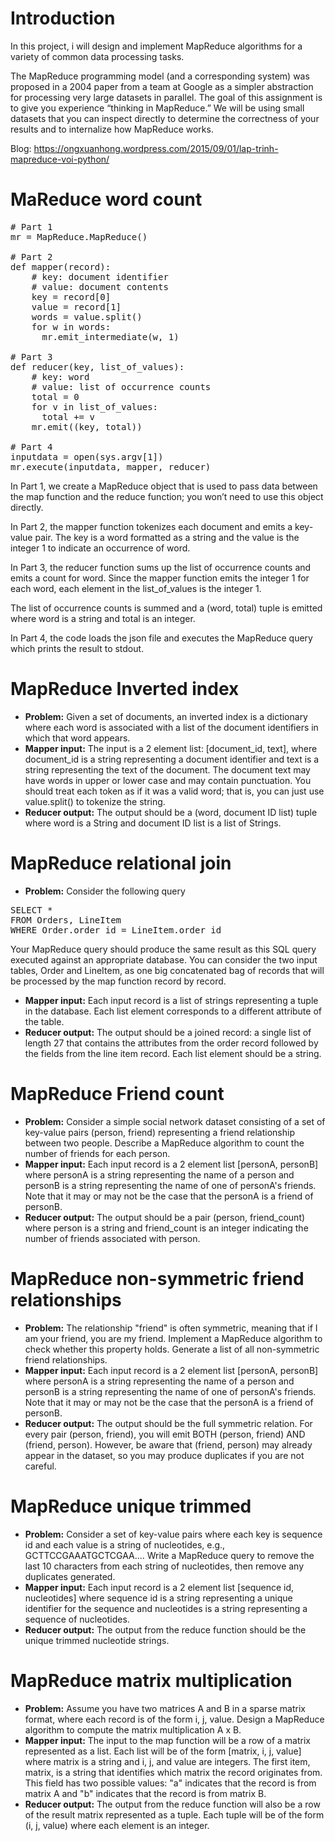 # Introduction
In this project, i will design and implement MapReduce algorithms for a variety of common data processing tasks.

The MapReduce programming model (and a corresponding system) was proposed in a 2004 paper from a team at Google as a simpler abstraction for processing very large datasets in parallel.  The goal of this assignment is to give you experience “thinking in MapReduce.”  We will be using small datasets that you can inspect directly to determine the correctness of your results and to internalize how MapReduce works.

Blog: https://ongxuanhong.wordpress.com/2015/09/01/lap-trinh-mapreduce-voi-python/

# MaReduce word count

<pre>
# Part 1
mr = MapReduce.MapReduce()

# Part 2
def mapper(record):
    # key: document identifier
    # value: document contents
    key = record[0]
    value = record[1]
    words = value.split()
    for w in words:
      mr.emit_intermediate(w, 1)

# Part 3
def reducer(key, list_of_values):
    # key: word
    # value: list of occurrence counts
    total = 0
    for v in list_of_values:
      total += v
    mr.emit((key, total))

# Part 4
inputdata = open(sys.argv[1])
mr.execute(inputdata, mapper, reducer)
</pre>

In Part 1, we create a MapReduce object that is used to pass data between the map function and the reduce function; you won’t need to use this object directly.

In Part 2, the mapper function tokenizes each document and emits a key-value pair. The key is a word formatted as a string and the value is the integer 1 to indicate an occurrence of word.

In Part 3, the reducer function sums up the list of occurrence counts and emits a count for word. Since the mapper function emits the integer 1 for each word, each element in the list_of_values is the integer 1.

The list of occurrence counts is summed and a (word, total) tuple is emitted where word is a string and total is an integer.

In Part 4, the code loads the json file and executes the MapReduce query which prints the result to stdout.

# MapReduce Inverted index

* <strong>Problem:</strong> Given a set of documents, an inverted index is a dictionary where each word is associated with a list of the document identifiers in which that word appears.
* <strong>Mapper input:</strong> The input is a 2 element list: [document_id, text], where document_id is a string representing a document identifier and text is a string representing the text of the document. The document text may have words in upper or lower case and may contain punctuation. You should treat each token as if it was a valid word; that is, you can just use value.split() to tokenize the string.
* <strong>Reducer output:</strong> The output should be a (word, document ID list) tuple where word is a String and document ID list is a list of Strings.

# MapReduce relational join

* <strong>Problem:</strong> Consider the following query
<pre>
SELECT * 
FROM Orders, LineItem 
WHERE Order.order_id = LineItem.order_id
</pre>
Your MapReduce query should produce the same result as this SQL query executed against an appropriate database. You can consider the two input tables, Order and LineItem, as one big concatenated bag of records that will be processed by the map function record by record.
* <strong>Mapper input:</strong> Each input record is a list of strings representing a tuple in the database. Each list element corresponds to a different attribute of the table.
* <strong>Reducer output:</strong> The output should be a joined record: a single list of length 27 that contains the attributes from the order record followed by the fields from the line item record. Each list element should be a string.

# MapReduce Friend count

* <strong>Problem:</strong> Consider a simple social network dataset consisting of a set of key-value pairs (person, friend) representing a friend relationship between two people. Describe a MapReduce algorithm to count the number of friends for each person.
* <strong>Mapper input:</strong> Each input record is a 2 element list [personA, personB] where personA is a string representing the name of a person and personB is a string representing the name of one of personA's friends. Note that it may or may not be the case that the personA is a friend of personB.
* <strong>Reducer output:</strong> The output should be a pair (person, friend_count) where person is a string and friend_count is an integer indicating the number of friends associated with person.

# MapReduce non-symmetric friend relationships

* <strong>Problem:</strong> The relationship "friend" is often symmetric, meaning that if I am your friend, you are my friend. Implement a MapReduce algorithm to check whether this property holds. Generate a list of all non-symmetric friend relationships.
* <strong>Mapper input:</strong> Each input record is a 2 element list [personA, personB] where personA is a string representing the name of a person and personB is a string representing the name of one of personA's friends. Note that it may or may not be the case that the personA is a friend of personB.
* <strong>Reducer output:</strong> The output should be the full symmetric relation. For every pair (person, friend), you will emit BOTH (person, friend) AND (friend, person). However, be aware that (friend, person) may already appear in the dataset, so you may produce duplicates if you are not careful.

# MapReduce unique trimmed

* <strong>Problem:</strong> Consider a set of key-value pairs where each key is sequence id and each value is a string of nucleotides, e.g., GCTTCCGAAATGCTCGAA....
Write a MapReduce query to remove the last 10 characters from each string of nucleotides, then remove any duplicates generated.
* <strong>Mapper input:</strong> Each input record is a 2 element list [sequence id, nucleotides] where sequence id is a string representing a unique identifier for the sequence and nucleotides is a string representing a sequence of nucleotides.
* <strong>Reducer output:</strong> The output from the reduce function should be the unique trimmed nucleotide strings.

# MapReduce matrix multiplication

* <strong>Problem:</strong> Assume you have two matrices A and B in a sparse matrix format, where each record is of the form i, j, value. Design a MapReduce algorithm to compute the matrix multiplication A x B.
* <strong>Mapper input:</strong> The input to the map function will be a row of a matrix represented as a list. Each list will be of the form [matrix, i, j, value] where matrix is a string and i, j, and value are integers.
The first item, matrix, is a string that identifies which matrix the record originates from. This field has two possible values: "a" indicates that the record is from matrix A and "b" indicates that the record is from matrix B.
* <strong>Reducer output:</strong> The output from the reduce function will also be a row of the result matrix represented as a tuple. Each tuple will be of the form (i, j, value) where each element is an integer.
